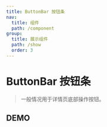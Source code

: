 ```yaml
---
title: ButtonBar 按钮条
nav:
  title: 组件
  path: /component
group:
  title: 展示组件
  path: /show
  order: 3
---
```


# ButtonBar 按钮条

> 一般情况用于详情页底部操作按钮。

## DEMO

<API></API>
